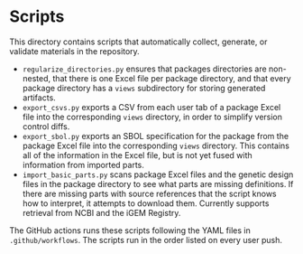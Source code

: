 # Scripts

This directory contains scripts that automatically collect, generate, or validate materials in the repository.

* `regularize_directories.py` ensures that packages directories are non-nested, that there is one Excel file per package directory, and that every package directory has a `views` subdirectory for storing generated artifacts.
* `export_csvs.py` exports a CSV from each user tab of a package Excel file into the corresponding `views` directory, in order to simplify version control diffs.
* `export_sbol.py` exports an SBOL specification for the package from the package Excel file into the corresponding `views` directory. This contains all of the information in the Excel file, but is not yet fused with information from imported parts.
* `import_basic_parts.py` scans package Excel files and the genetic design files in the package directory to see what parts are missing definitions. If there are missing parts with source references that the script knows how to interpret, it attempts to download them. Currently supports retrieval from NCBI and the iGEM Registry.

The GitHub actions runs these scripts following the YAML files in `.github/workflows`.  The scripts run in the order listed on every user push.
